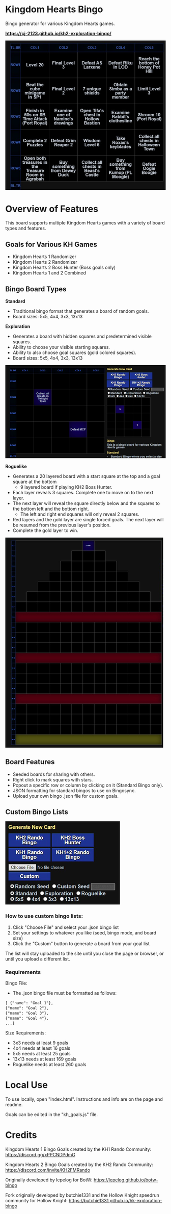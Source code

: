 # Kingdom Hearts Bingo

Bingo generator for various Kingdom Hearts games.

**https://cj-2123.github.io/kh2-exploration-bingo/**

![Bingo Board](/img/bingo.jpg "Bingo")

# Overview of Features

This board supports multiple Kingdom Hearts games with a variety of board types and features.

## Goals for Various KH Games

- Kingdom Hearts 1 Randomizer
- Kingdom Hearts 2 Randomizer
- Kingdom Hearts 2 Boss Hunter (Boss goals only)
- Kingdom Hearts 1 and 2 Combined

## Bingo Board Types

**Standard**

- Traditional bingo format that generates a board of random goals.
- Board sizes: 5x5, 4x4, 3x3, 13x13

**Exploration**

- Generates a board with hidden squares and predetermined visible squares.
- Ability to choose your visible starting squares.
- Ability to also choose goal squares (gold colored squares).
- Board sizes: 5x5, 4x4, 3x3, 13x13

![Bingo Board](/img/exploration.jpg "Exploration Bingo")

**Roguelike**

- Generates a 20 layered board with a start square at the top and a goal square at the bottom
  - 9 layered board if playing KH2 Boss Hunter.
- Each layer reveals 3 squares. Complete one to move on to the next layer.
- The next layer will reveal the square directly below and the squares to the bottom left and the bottom right.
  - The left and right end squares will only reveal 2 squares.
- Red layers and the gold layer are single forced goals. The next layer will be resumed from the previous layer's position.
- Complete the gold layer to win.

![Bingo Board](/img/roguelike.jpg "Roguelike Bingo")

## Board Features

- Seeded boards for sharing with others.
- Right click to mark squares with stars.
- Popout a specific row or column by clicking on it (Standard Bingo only).
- JSON formatting for standard bingos to use on Bingosync.
- Upload your own bingo .json file for custom goals.

## Custom Bingo Lists

![Bingo Board](/img/custom.jpg "Custom Bingo Lists")

### How to use custom bingo lists:

1. Click "Choose File" and select your .json bingo list
2. Set your settings to whatever you like (seed, bingo mode, and board size)
3. Click the "Custom" button to generate a board from your goal list

The list will stay uploaded to the site until you close the page or browser, or until you upload a different list.

### Requirements

Bingo File:

- The .json bingo file must be formatted as follows:

```
[ {"name": "Goal 1"},
{"name": "Goal 2"},
{"name": "Goal 3"},
{"name": "Goal 4"},
...]
```

Size Requirements:

- 3x3 needs at least 9 goals
- 4x4 needs at least 16 goals
- 5x5 needs at least 25 goals
- 13x13 needs at least 169 goals
- Roguelike needs at least 260 goals

# Local Use

To use locally, open "index.html".
Instructions and info are on the page and readme.

Goals can be edited in the "kh_goals.js" file.

# Credits

Kingdom Hearts 1 Bingo Goals created by the KH1 Rando Community: https://discord.gg/xPPCNDPdmG

Kingdom Hearts 2 Bingo Goals created by the KH2 Rando Community: https://discord.com/invite/KH2FMRando

Originally developed by lepelog for BotW: https://lepelog.github.io/botw-bingo

Fork originally developed by butchie1331 and the Hollow Knight speedrun community for Hollow Knight: https://butchie1331.github.io/hk-exploration-bingo
